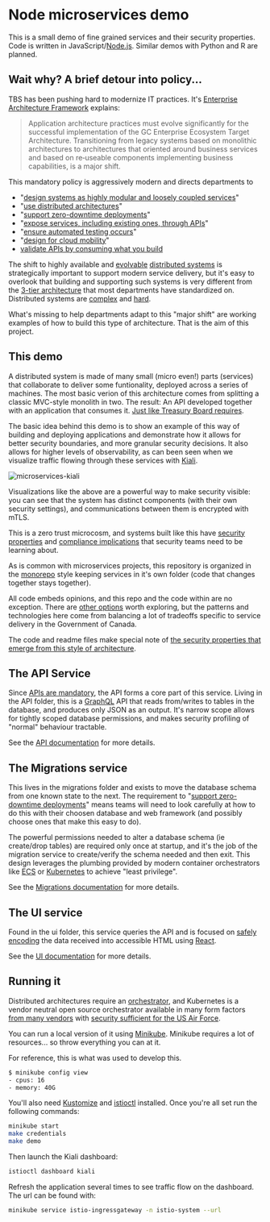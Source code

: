 # Node microservices demo

This is a small demo of fine grained services and their security properties. Code is written in JavaScript/[Node.js](https://nodejs.org). Similar demos with Python and R are planned.

## Wait why? A brief detour into policy...

TBS has been pushing hard to modernize IT practices. It's [Enterprise Architecture Framework](https://www.canada.ca/en/government/system/digital-government/policies-standards/government-canada-enterprise-architecture-framework.html) explains:
> Application architecture practices must evolve significantly for the successful implementation of the GC Enterprise Ecosystem Target Architecture. Transitioning from legacy systems based on monolithic architectures to architectures that oriented around business services and based on re‑useable components implementing business capabilities, is a major shift.

This mandatory policy is aggressively modern and directs departments to 
* "[design systems as highly modular and loosely coupled services](https://www.canada.ca/en/government/system/digital-government/policies-standards/government-canada-enterprise-architecture-framework.html#:~:text=design%20systems%20as%20highly%20modular%20and%20loosely%20coupled%20services)"
* "[use distributed architectures](https://www.canada.ca/en/government/system/digital-government/policies-standards/government-canada-enterprise-architecture-framework.html#:~:text=use%20distributed%20architectures)"
* "[support zero-downtime deployments](https://www.canada.ca/en/government/system/digital-government/policies-standards/government-canada-enterprise-architecture-framework.html#:~:text=support%20zero%E2%80%91downtime%20deployments)"
* "[expose services, including existing ones, through APIs](https://www.canada.ca/en/government/system/digital-government/policies-standards/government-canada-enterprise-architecture-framework.html#:~:text=expose%20services%2C%20including%20existing%20ones%2C%20through%20APIs)"
* "[ensure automated testing occurs](https://www.canada.ca/en/government/system/digital-government/policies-standards/government-canada-enterprise-architecture-framework.html#:~:text=ensure%20automated%20testing%20occurs)"
* "[design for cloud mobility](https://www.canada.ca/en/government/system/digital-government/policies-standards/government-canada-enterprise-architecture-framework.html#:~:text=design%20for%20cloud%20mobility)"
* [validate APIs by consuming what you build](https://www.canada.ca/en/government/system/digital-government/modern-emerging-technologies/government-canada-standards-apis.html#:~:text=Consume%20what%20you%20build)

The shift to highly available and [evolvable](https://www.amazon.ca/Building-Evolutionary-Architectures-Support-Constant/dp/1491986360/ref=sr_1_1) [distributed systems](https://www.freecodecamp.org/news/a-thorough-introduction-to-distributed-systems-3b91562c9b3c) is strategically important to support modern service delivery, but it's easy to overlook that building and supporting such systems is very different from the [3-tier architecture](https://www.gartner.com/en/documents/3352423) that most departments have standardized on. 
Distributed systems are [complex](https://how.complexsystems.fail) and [hard](https://www.youtube.com/watch?v=w9GP7MNbaRc).

What's missing to help departments adapt to this "major shift" are working examples of how to build this type of architecture. That is the aim of this project.

## This demo

A distributed system is made of many small (micro even!) parts (services) that collaborate to deliver some funtionality, deployed across a series of machines. The most basic verion of this architecture comes from splitting a classic MVC-style monolith in two. The result: An API developed together with an application that consumes it. [Just like Treasury Board requires](https://www.canada.ca/en/government/system/digital-government/modern-emerging-technologies/government-canada-standards-apis.html#:~:text=The%20best%20way%20to%20validate%20your%20API%20design%20is%20to%20consume%20it%20with%20a%20production%20application%20within%20your%20organization.).

The basic idea behind this demo is to show an example of this way of building and deploying applications and demonstrate how it allows for better security boundaries, and more granular security decisions. It also allows for higher levels of observability, as can been seen when we visualize traffic flowing through these services with [Kiali](https://kiali.io/).

![microservices-kiali](https://user-images.githubusercontent.com/109692/191849626-bd14c426-d536-4fbc-8bb0-fad20d5f2d5e.gif)

Visualizations like the above are a powerful way to make security visible: you can see that the system has distinct components (with their own security settings), and communications between them is encrypted with mTLS. 

This is a zero trust microcosm, and systems built like this have [security properties](https://www.youtube.com/watch?v=_omGtDfaAjI) and [compliance implications](https://www.youtube.com/watch?v=WgSMaiCaBpw&t=2162s) that security teams need to be learning about.

As is common with microservices projects, this repository is organized in the [monorepo](https://en.wikipedia.org/wiki/Monorepo) style keeping services in it's own folder (code that changes together stays together).

All code embeds opinions, and this repo and the code within are no exception. There are [other options](https://www.serverless.com/framework/docs/getting-started) worth exploring, but the patterns and technologies here come from balancing a lot of tradeoffs specific to service delivery in the Government of Canada.

The code and readme files make special note of [the security properties that emerge from this style of architecture](https://www.youtube.com/watch?v=VaE3jLPB4zU).

## The API Service

Since [APIs are mandatory](https://www.canada.ca/en/government/system/digital-government/policies-standards/government-canada-enterprise-architecture-framework.html#toc04:~:text=expose%20services%2C%20including%20existing%20ones%2C%20through%20APIs), the API forms a core part of this service. Living in the API folder, this is a [GraphQL](https://graphql.org) API that reads from/writes to tables in the database, and produces only JSON as an output. It's narrow scope allows for tightly scoped database permissions, and makes security profiling of "normal" behaviour tractable.

See the [API documentation](api/README.md) for more details.

## The Migrations service

This lives in the migrations folder and exists to move the database schema from one known state to the next. The requirement to "[support zero-downtime deployments](https://www.canada.ca/en/government/system/digital-government/policies-standards/government-canada-enterprise-architecture-framework.html#:~:text=support%20zero%E2%80%91downtime%20deployments)" means teams will need to look carefully at how to do this with their choosen database and web framework (and possibly choose ones that make this easy to do).

The powerful permissions needed to alter a database schema (ie create/drop tables) are required only once at startup, and it's the job of the migration service to create/verify the schema needed and then exit.
This design leverages the plumbing provided by modern container orchestrators like [ECS](https://twitter.com/nathankpeck/status/1104069162949849092) or [Kubernetes](https://kubernetes.io/docs/concepts/workloads/pods/init-containers/#understanding-init-containers) to achieve "least privilege".

See the [Migrations documentation](migrations/README.md) for more details.

## The UI service

Found in the ui folder, this service queries the API and is focused on [safely encoding](https://youtu.be/NcAYsC_TKCA?t=642) the data received into accessible HTML using [React](https://reactjs.org/).

See the [UI documentation](ui/README.md) for more details.

## Running it

Distributed architectures require an [orchestrator](https://docs.microsoft.com/en-us/dotnet/architecture/microservices/architect-microservice-container-applications/scalable-available-multi-container-microservice-applications), and Kubernetes is a vendor neutral open source orchestrator available in many form factors [from many vendors](https://www.cncf.io/training/certification/software-conformance/#logos) with [security sufficient for the US Air Force](https://thenewstack.io/how-the-u-s-air-force-deployed-kubernetes-and-istio-on-an-f-16-in-45-days/).

You can run a local version of it using [Minikube](https://minikube.sigs.k8s.io/docs/). Minikube requires a lot of resources... so throw everything you can at it.

For reference, this is what was used to develop this.
```bash
$ minikube config view
- cpus: 16
- memory: 40G

```

You'll also need [Kustomize](https://kustomize.io/) and [istioctl](https://istio.io/latest/docs/setup/getting-started/#download) installed.
Once you're all set run the following commands:

```bash
minikube start
make credentials
make demo
```

Then launch the Kiali dashboard:
```bash
istioctl dashboard kiali
```

Refresh the application several times to see traffic flow on the dashboard. The url can be found with:
```bash
minikube service istio-ingressgateway -n istio-system --url
```
